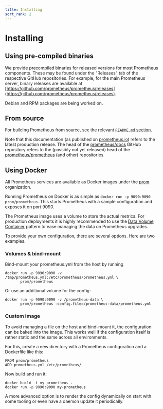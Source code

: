 ```yaml
---
title: Installing
sort_rank: 2
---
```


# Installing

## Using pre-compiled binaries

We provide precompiled binaries for released versions for most Prometheus
components. These may be found under the "Releases" tab of the respective
GitHub repositories. For example, for the main Prometheus server, binary
releases are available at
[https://github.com/prometheus/prometheus/releases](https://github.com/prometheus/prometheus/releases).

Debian and RPM packages are being worked on.

## From source

For building Prometheus from source, see the relevant [`README.md`
section](https://github.com/prometheus/prometheus/blob/master/README.md#use-make).

Note that this documentation (as published on
[prometheus.io](http://prometheus.io)) refers to the latest production
release. The head of the
[prometheus/docs](https://github.com/prometheus/docs) GitHub
repository refers to the (possibly not yet released) head of the
[prometheus/prometheus](https://github.com/prometheus/prometheus) (and
other) repositories.

## Using Docker

All Prometheus services are available as Docker images under the
[prom](https://hub.docker.com/u/prom/) organization.

Running Prometheus on Docker is as simple as
 `docker run -p 9090:9090 prom/prometheus`. This starts Prometheus with
a sample configuration and exposes it on port 9090.

The Prometheus image uses a volume to store the actual metrics. For
production deployments it is highly recommended to use the
[Data Volume Container](https://docs.docker.com/userguide/dockervolumes/#creating-and-mounting-a-data-volume-container)
pattern to ease managing the data on Prometheus upgrades.

To provide your own configuration, there are several options. Here are
two examples.

### Volumes & bind-mount

Bind-mount your prometheus.yml from the host by running:

```
docker run -p 9090:9090 -v /tmp/prometheus.yml:/etc/prometheus/prometheus.yml \
       prom/prometheus
```

Or use an additional volume for the config:

```
docker run -p 9090:9090 -v /prometheus-data \
       prom/prometheus -config.file=/prometheus-data/prometheus.yml
```

### Custom image

To avoid managing a file on the host and bind-mount it, the
configuration can be baked into the image. This works well if the
configuration itself is rather static and the same across all
environments.

For this, create a new directory with a Prometheus configuration and a
Dockerfile like this:

```
FROM prom/prometheus
ADD prometheus.yml /etc/prometheus/
```

Now build and run it:

```
docker build -t my-prometheus .
docker run -p 9090:9090 my-prometheus
```

A more advanced option is to render the config dynamically on start
with some tooling or even have a daemon update it periodically.
